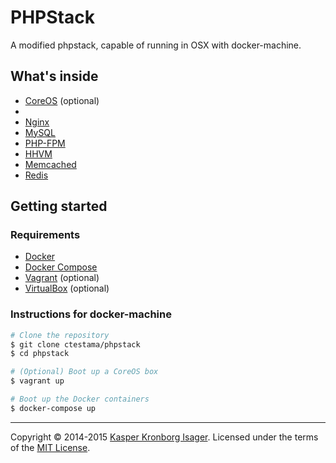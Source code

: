 # PHPStack

A modified phpstack, capable of running in OSX with docker-machine. 

## What's inside

* [CoreOS](https://coreos.com/) (optional)
*
* [Nginx](http://nginx.org/)
* [MySQL](http://www.mysql.com/)
* [PHP-FPM](http://php-fpm.org/)
* [HHVM](http://www.hhvm.com/)
* [Memcached](http://memcached.org/)
* [Redis](http://redis.io/)

## Getting started

### Requirements

* [Docker](https://docker.com/)
* [Docker Compose](http://docs.docker.com/compose/)
* [Vagrant](http://www.vagrantup.com/) (optional)
* [VirtualBox](https://www.virtualbox.org/) (optional)

### Instructions for docker-machine

```sh
# Clone the repository
$ git clone ctestama/phpstack
$ cd phpstack

# (Optional) Boot up a CoreOS box
$ vagrant up

# Boot up the Docker containers
$ docker-compose up
```

---
Copyright &copy; 2014-2015 [Kasper Kronborg Isager](http://github.com/kasperisager). Licensed under the terms of the [MIT License](LICENSE.md).
